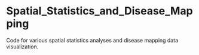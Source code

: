 # Spatial_Statistics_and_Disease_Mapping
Code for various spatial statistics analyses and disease mapping data visualization.
